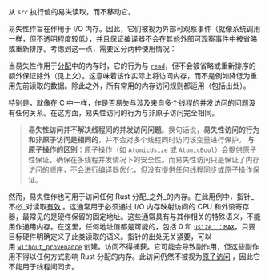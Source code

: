 从 `src` 执行值的易失读取，而不移动它。

易失性作旨在作用于 I/O 内存。因此，它们被视为外部可观察事件（就像系统调用一样，但不透明程度较低），并且保证编译器不会在其他外部可观察事件中被省略或重新排序。考虑到这一点，需要区分两种使用情况：

当易失性作用于[分配](https://doc.rust-lang.org/nightly/core/ptr/index.html#allocated-object "mod core::ptr")中的内存时，它的行为与 [`read`](https://doc.rust-lang.org/nightly/core/ptr/fn.read.html "fn core::ptr::read")，但不会被省略或重新排序的额外保证除外（见上文）。这意味着该作实际上将访问内存，而不是例如降低为重用先前读取的数据。除此之外，所有常用的内存访问规则都适用（包括出处）。

特别是，就像在 C 中一样，作是否易失与涉及来自多个线程的并发访问的问题没有任何关系。在这方面，易失性访问的行为与非原子访问完全相同。
>**易失性访问并不解决线程间的并发访问问题**。换句话说，**易失性访问的行为和非原子访问是相同的**，并不会对多个线程同时访问该变量进行保护。
>**与原子操作的区别**：原子操作（如 `AtomicUsize` 或 `AtomicBool`）会提供原子性保证，确保在多线程并发情况下的安全性。而易失性访问只是保证了内存访问的顺序，不会进行编译器优化，但没有提供任何线程同步或原子操作保证。

然而，易失性作也可用于访问任何 Rust 分配_之外_的内存。在此用例中，指针_不必_对读取[有效](https://doc.rust-lang.org/nightly/core/ptr/index.html#safety "mod core::ptr") 。这通常用于必须通过 I/O 内存映射访问的 CPU 和外设寄存器，最常见的是硬件保留的固定地址。这些通常具有与其作相关的特殊语义，不能用作通用内存。在这里，任何地址值都是可能的，包括 0 和 [`usize：：MAX`](https://doc.rust-lang.org/nightly/core/primitive.usize.html#associatedconstant.MAX "associated constant usize::MAX")，只要目标硬件明确定义了此类读取的语义。指针的出处无关紧要，可以用 [`without_provenance`](https://doc.rust-lang.org/nightly/core/ptr/fn.without_provenance.html "fn core::ptr::without_provenance") 创建。访问不得捕获。它可能会导致副作用，但这些副作用不得以任何方式影响 Rust 分配的内存。此访问仍然不被视为[原子访问](https://doc.rust-lang.org/nightly/core/sync/atomic/index.html#memory-model-for-atomic-accesses "mod core::sync::atomic") ，因此它不能用于线程间同步。
